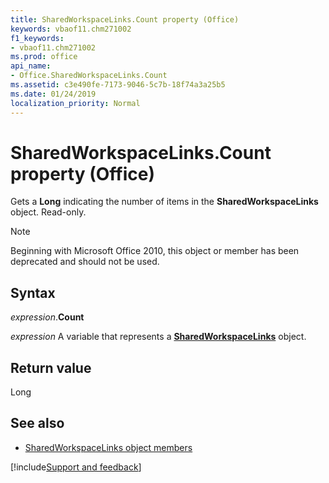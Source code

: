 ```yaml
---
title: SharedWorkspaceLinks.Count property (Office)
keywords: vbaof11.chm271002
f1_keywords:
- vbaof11.chm271002
ms.prod: office
api_name:
- Office.SharedWorkspaceLinks.Count
ms.assetid: c3e490fe-7173-9046-5c7b-18f74a3a25b5
ms.date: 01/24/2019
localization_priority: Normal
---
```



# SharedWorkspaceLinks.Count property (Office)

Gets a **Long** indicating the number of items in the **SharedWorkspaceLinks** object. Read-only.

> [!NOTE] 
> Beginning with Microsoft Office 2010, this object or member has been deprecated and should not be used.


## Syntax

_expression_.**Count**

_expression_ A variable that represents a **[SharedWorkspaceLinks](Office.SharedWorkspaceLinks.md)** object.


## Return value

Long


## See also

- [SharedWorkspaceLinks object members](overview/Library-Reference/sharedworkspacelinks-members-office.md)



[!include[Support and feedback](~/includes/feedback-boilerplate.md)]